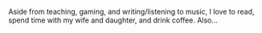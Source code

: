  <!-- <p>Ever since that day at the mall where I first discovered Mario Brothers, 
        I have always loved technology.  As a gamer, teacher, and musician, I have benefited enormously 
        from the opportunities technology has ushered into each of these areas - especially in the 
        last decade with the advent of the smart phone.  </p> -->
        
        

<p>Aside from teaching, gaming, and writing/listening to music, I love to read, spend time with my wife and 
     daughter, and drink coffee.  Also...
     <!-- mouse-hover over "Also..." to push content down and add the text below?  -->
        <!-- <ul>
            <li>I have published two solo albums (both available on Spotify).  The most recent album, recorded 
                with members of the Phoenix Symphony, was named one of the best local Phoenix albums of 2015.</li>  
            <li>I also have a MS from ASU in Biology and have published and defended two theses, one of which
                at the graduate level.</li>
        </ul> -->


        


